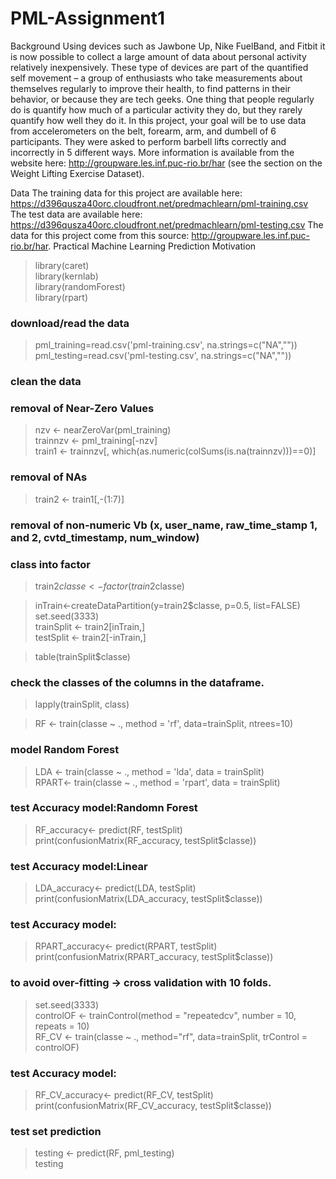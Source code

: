 # PML-Assignment1

Background
Using devices such as Jawbone Up, Nike FuelBand, and Fitbit it is now possible to collect a large amount of data about personal activity relatively inexpensively. These type of devices are part of the quantified self movement – a group of enthusiasts who take measurements about themselves regularly to improve their health, to find patterns in their behavior, or because they are tech geeks. One thing that people regularly do is quantify how much of a particular activity they do, but they rarely quantify how well they do it. In this project, your goal will be to use data from accelerometers on the belt, forearm, arm, and dumbell of 6 participants. They were asked to perform barbell lifts correctly and incorrectly in 5 different ways. More information is available from the website here: http://groupware.les.inf.puc-rio.br/har (see the section on the Weight Lifting Exercise Dataset). 

Data 
The training data for this project are available here: 
https://d396qusza40orc.cloudfront.net/predmachlearn/pml-training.csv
The test data are available here: 
https://d396qusza40orc.cloudfront.net/predmachlearn/pml-testing.csv
The data for this project come from this source: http://groupware.les.inf.puc-rio.br/har.
Practical Machine Learning Prediction Motivation

> library(caret)  
> library(kernlab)  
> library(randomForest)  
> library(rpart)

### download/read the data
> pml_training=read.csv('pml-training.csv', na.strings=c("NA",""))  
> pml_testing=read.csv('pml-testing.csv', na.strings=c("NA",""))  

### clean the data
### removal of Near-Zero Values 
> nzv <- nearZeroVar(pml_training)   
> trainnzv <- pml_training[-nzv]  
> train1 <- trainnzv[, which(as.numeric(colSums(is.na(trainnzv)))==0)]   

### removal of NAs  
> train2 <- train1[,-(1:7)]

### removal of non-numeric Vb (x, user_name, raw_time_stamp 1, and 2, cvtd_timestamp, num_window)  

### class into factor
> train2$classe <- factor(train2$classe) 

> inTrain<-createDataPartition(y=train2$classe,
                             p=0.5, list=FALSE)  
> set.seed(3333)  
> trainSplit <- train2[inTrain,]  
> testSplit <- train2[-inTrain,]  

> table(trainSplit$classe) 

### check the classes of the columns in the dataframe.  
> lapply(trainSplit, class) 

> RF <- train(classe ~ ., method = 'rf', data=trainSplit, ntrees=10)  

### model Random Forest      
> LDA <- train(classe ~ ., method = 'lda', data = trainSplit)   
> RPART<- train(classe ~ ., method = 'rpart', data = trainSplit)  

### test Accuracy model:Randomn Forest
> RF_accuracy<- predict(RF, testSplit)  
> print(confusionMatrix(RF_accuracy, testSplit$classe))  

### test Accuracy model:Linear
> LDA_accuracy<- predict(LDA, testSplit)  
> print(confusionMatrix(LDA_accuracy, testSplit$classe))  

### test Accuracy model:
> RPART_accuracy<- predict(RPART, testSplit)  
> print(confusionMatrix(RPART_accuracy, testSplit$classe)) 

### to avoid over-fitting -> cross validation with 10 folds.
> set.seed(3333)   
> controlOF <- trainControl(method = "repeatedcv", number = 10, repeats = 10)  
> RF_CV <- train(classe ~ ., method="rf",  data=trainSplit, trControl = controlOF)

### test Accuracy model:  
> RF_CV_accuracy<- predict(RF_CV, testSplit) 
> print(confusionMatrix(RF_CV_accuracy, testSplit$classe))  

### test set prediction
> testing <- predict(RF, pml_testing)   
> testing  
